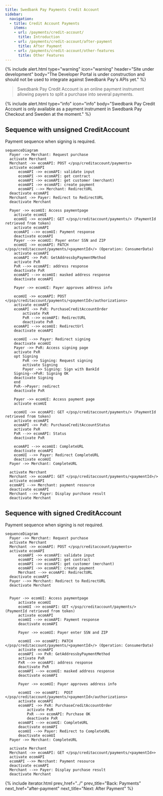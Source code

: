 ```yaml
---
title: Swedbank Pay Payments Credit Account
sidebar:
  navigation:
  - title: Credit Account Payments
    items:
    - url: /payments/credit-account/
      title: Introduction
    - url: /payments/credit-account/after-payment
      title: After Payment
    - url: /payments/credit-account/other-features
      title: Other Features
---
```


{% include alert.html type="warning"
                      icon="warning"
                      header="Site under development"
                      body="The Developer Portal is under construction and 
                      should not be used to integrate against Swedbank Pay's 
                      APIs yet." %}



> Swedbank Pay Credit Account is an online payment instrument allowing payers 
> to split a purchase into several payments.

{% include alert.html type="info"
                      icon="info"
                      body="Swedbank Pay Credit Account is only available as a 
                      payment instrument in Swedbank Pay Checkout and Sweden 
                      at the moment." %}

## Sequence with unsigned CreditAccount  
Payment sequence when signing is required.

```mermaid
sequenceDiagram
  Payer ->> Merchant: Request purchase
  activate Merchant
  Merchant ->> ecomAPI: POST </psp/creditaccount/payments>
  activate ecomAPI
      ecomAPI ->> ecomAPI: validate input
      ecomAPI ->> ecomAPI: get contract
      ecomAPI ->> ecomAPI: get customer (merchant)
      ecomAPI ->> ecomAPI: create payment
      ecomAPI -->> Merchant: RedirectURL
  deactivate ecomAPI
  Merchant ->> Payer: Redirect to RedirectURL
  deactivate Merchant

  Payer ->> ecomUI: Access paymentpage
    activate ecomUI
    ecomUI ->> ecomAPI: GET </psp/creditaccount/payments/> (PaymentId retrieved from token)
    activate ecomAPI
    ecomAPI -->> ecomUI: Payment response
    deactivate ecomAPI
    Payer -->> ecomUI: Payer enter SSN and ZIP
    ecomUI ->> ecomAPI: PATCH </psp/creditaccount/payments/<paymentId>/> (Operation: ConsumerData)
    activate ecomAPI
    ecomAPI ->> PxR: GetAddressbyPaymentMethod
    activate PxR
    PxR -->> ecomAPI: address response
    deactivate PxR
    ecomAPI -->> ecomUI: masked address response
    deactivate ecomAPI

    Payer ->> ecomUI: Payer approves address info

    ecomUI ->> ecomAPI: POST </psp/creditaccount/payments/<paymentId>/authorizations>
    activate ecomAPI
    ecomAPI ->> PxR: PurchaseCreditAccountOrder
        activate PxR
        PxR -->> ecomAPI: RedirectURL
        deactivate PxR
    ecomAPI -->> ecomUI: RedirectUrl
    deactivate ecomAPI

    ecomUI -->> Payer: Redirect signing
    deactivate ecomUI
    Payer ->> PxR: Access signing page
    activate PxR
    opt Signing
        PxR ->> Signing: Request signing
        activate Signing
        Payer ->> Signing: Sign with BankId
    Signing-->PxR: Signing OK
    deactivate Signing
    end
    PxR-->Payer: redirect
    deactivate PxR

    Payer ->> ecomUI: Access payment page
    activate ecomUI

    ecomUI ->> ecomAPI: GET </psp/creditaccount/payments/> (PaymentId retrieved from token)
    activate ecomAPI
    ecomAPI ->> PxR: PurchaseCreditAccountStatus
    activate PxR
    PxR -->> ecomAPI: Status
    deactivate PxR

    ecomAPI -->> ecomUI: CompleteURL
    deactivate ecomAPI
    ecomUI -->> Payer: Redirect CompleteURL
    deactivate ecomUI
  Payer ->> Merchant: CompleteURL

  activate Merchant
  Merchant ->> ecomAPI: GET </psp/creditaccount/payments/<paymentId>/>
  activate ecomAPI
  ecomAPI -->> Merchant: payment resource
  deactivate ecomAPI
  Merchant -->> Payer: Display purchase result
  deactivate Merchant
```

## Sequence with signed CreditAccount  
Payment sequence when signing is not required.

```mermaid
sequenceDiagram
  Payer ->> Merchant: Request purchase
  activate Merchant
  Merchant ->> ecomAPI: POST </psp/creditaccount/payments>
  activate ecomAPI
      ecomAPI ->> ecomAPI: validate input
      ecomAPI ->> ecomAPI: get contract
      ecomAPI ->> ecomAPI: get customer (merchant)
      ecomAPI ->> ecomAPI: create payment
      Merchant -->> ecomAPI: RedirectURL
  deactivate ecomAPI
  Payer -->> Merchant: Redirect to RedirectURL
  deactivate Merchant


  Payer ->> ecomUI: Access paymentpage
      activate ecomUI
      ecomUI ->> ecomAPI: GET </psp/creditaccount/payments/> (PaymentId retrieved from token)
      activate ecomAPI
      ecomUI -->> ecomAPI: Payment response
      deactivate ecomAPI

      Payer ->> ecomUI: Payer enter SSN and ZIP

      ecomUI ->> ecomAPI: PATCH </psp/creditaccount/payments/<paymentId>/> (Operation: ConsumerData)
      activate ecomAPI
      ecomAPI ->> PxR: GetAddressbyPaymentMethod
      activate PxR
      PxR -->> ecomAPI: address response
      deactivate PxR
      ecomAPI -->> ecomUI: masked address response
      deactivate ecomAPI

      Payer ->> ecomUI: Payer approves address info

      ecomUI ->> ecomAPI:  POST </psp/creditaccount/payments/<paymentId>/authorizations>
      activate ecomAPI
      ecomAPI ->> PxR: PurchaseCreditAccountOrder
          activate PxR
          PxR -->> ecomAPI: Purchase OK
          deactivate PxR
      ecomAPI -->> ecomUI: CompleteURL
      deactivate ecomAPI
      ecomUI -->> Payer: Redirect to CompleteURL
      deactivate ecomUI
  Payer ->> Merchant: CompleteURL

  activate Merchant
  Merchant ->> ecomAPI: GET </psp/creditaccount/payments/<paymentId>>
  activate ecomAPI
  ecomAPI -->> Merchant: Payment resource
  deactivate ecomAPI
  Merchant -->> Payer: Display purchase result
  deactivate Merchant
```

{% include iterator.html 
        prev_href="../"
        prev_title="Back: Payments"
        next_href="after-payment"
        next_title="Next: After Payment" %}

